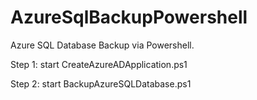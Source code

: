 # AzureSqlBackupPowershell
Azure SQL Database Backup via Powershell.

Step 1: start CreateAzureADApplication.ps1

Step 2: start BackupAzureSQLDatabase.ps1
